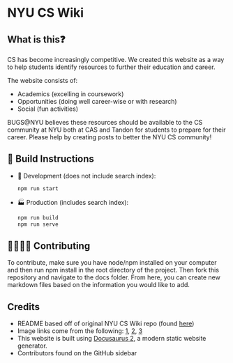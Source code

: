 # NYU CS Wiki

## What is this❓

CS has become increasingly competitive. We created this website as a way to help students identify resources to further their education and career.

The website consists of:

- Academics (excelling in coursework)
- Opportunities (doing well career-wise or with research)
- Social (fun activities)

BUGS@NYU believes these resources should be available to the CS community at NYU both at CAS and Tandon for students to prepare for their career. Please help by creating posts to better the NYU CS community!

## 👷 Build Instructions

- 🚧 Development (does not include search index):
  ```sh
  npm run start
  ```
- 🏭 Production (includes search index):
  ```sh
  npm run build
  npm run serve
  ```

## 👨‍💻👩‍💻 Contributing

To contribute, make sure you have node/npm installed on your computer and then run npm install in the root directory of the project. Then fork this repository and navigate to the docs folder. From here, you can create new markdown files based on the information you would like to add.

## Credits

- README based off of original NYU CS Wiki repo (found [here](https://github.com/BUGS-NYU/NYU-CS-Wiki-old))
- Image links come from the following: [1](https://www.vectorstock.com/royalty-free-vector/smiling-man-reading-a-book-vector-18865472), [2](https://www.alamy.com/person-or-office-worker-working-or-typing-on-computer-vector-cartoon-stick-figure-illustration-image425292126.html), [3](https://www.123rf.com/photo_46477355_stick-figure-in-action-stickman-on-a-surfboard-icon-he-has-fun-stick-man-vector-drawing-with-white-b.html)
- This website is built using [Docusaurus 2](https://docusaurus.io/), a modern static website generator.
- Contributors found on the GitHub sidebar
